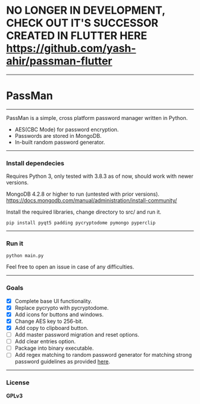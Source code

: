 # NO LONGER IN DEVELOPMENT, CHECK OUT IT'S SUCCESSOR CREATED IN FLUTTER HERE https://github.com/yash-ahir/passman-flutter
---
# PassMan
---
PassMan is a simple, cross platform password manager written in Python.

  - AES(CBC Mode) for password encryption.
  - Passwords are stored in MongoDB.
  - In-built random password generator.

---
### Install dependecies

Requires Python 3, only tested with 3.8.3 as of now, should work with newer versions.

MongoDB 4.2.8 or higher to run (untested with prior versions).
https://docs.mongodb.com/manual/administration/install-community/

Install the required libraries, change directory to src/ and run it.

```
pip install pyqt5 padding pycryptodome pymongo pyperclip
```

---
### Run it
```
python main.py
```
Feel free to open an issue in case of any difficulties.

---
### Goals
- [x] Complete base UI functionality.
- [x] Replace pycrypto with pycryptodome.
- [x] Add icons for buttons and windows.
- [x] Change AES key to 256-bit.
- [x] Add copy to clipboard button.
- [ ] Add master password migration and reset options.
- [ ] Add clear entries option.
- [ ] Package into binary executable.
- [ ] Add regex matching to random password generator for matching strong password guidelines as provided [here](https://csguide.cs.princeton.edu/accounts/passwords).

---
### License
**GPLv3**
